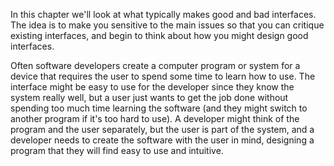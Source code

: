 <p>In this chapter we'll look at what typically makes good and bad interfaces. The idea is to make you sensitive to the main issues so that you can critique existing interfaces, and begin to think about how you might design good interfaces.</p>
<p>Often software developers create a computer program or system for a device that requires the user to spend some time to learn how to use.
The interface might be easy to use for the developer since they know the system really well, but a user just wants to get the job done without spending too much time learning the software (and they might switch to another program if it's too hard to use).
A developer might think of the program and the user separately, but the user is part of the system, and a developer needs to create the software with the user in mind, designing a program that they will find easy to use and intuitive.</p>
